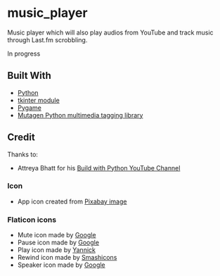 # music_player

Music player which will also play audios from YouTube and track music through Last.fm scrobbling.

In progress

## Built With

* [Python](https://www.python.org)
* [tkinter module](https://docs.python.org/3.7/library/tkinter.html#module-Tkinter)
* [Pygame](https://www.pygame.org/)
* [Mutagen Python multimedia tagging library](https://mutagen.readthedocs.io/)

## Credit

Thanks to:

* Attreya Bhatt for his [Build with Python YouTube Channel](https://www.youtube.com/channel/UCirPbvoHzD78Lnyll6YYUpg/)

### Icon
* App icon created from [Pixabay image](https://pixabay.com/photos/background-retro-disk-vinyl-old-2882485/)

### Flaticon icons

* Mute icon made by [Google](https://www.flaticon.com/authors/google)
* Pause icon made by [Google](https://www.flaticon.com/authors/google)
* Play icon made by [Yannick](https://www.flaticon.com/authors/yannick)
* Rewind icon made by [Smashicons](https://www.flaticon.com/authors/smashicons)
* Speaker icon made by [Google](https://www.flaticon.com/authors/google)




